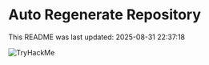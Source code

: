# Auto Regenerate Repository

This README was last updated: 2025-08-31 22:37:18

 ![TryHackMe](https://tryhackme.com/badge/533634)